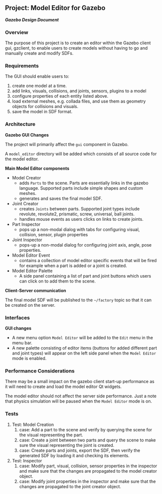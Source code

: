 ## Project: Model Editor for Gazebo
***Gazebo Design Document***

### Overview

The purpose of this project is to create an editor within the Gazebo client gui,
gzclient, to enable users to create models without having to go and
manually create and modify SDFs.

### Requirements

The GUI should enable users to:
1. create one model at a time.
1. add links, visuals, collisions, and joints, sensors, plugins to a model
1. configure properties of each entity listed above.
1. load external meshes, e.g. collada files, and use them as geometry objects
for collisions and visuals.
1. save the model in SDF format.

### Architecture

**Gazebo GUI Changes**

The project will primarily affect the `gui` component in Gazebo.

A `model_editor` directory will be added which consists of all source code
for the model editor.

**Main Model Editor components**

* Model Creator
    * adds `Parts` to the scene. Parts are essentially links in the gazebo
    language. Supported parts include simple shapes and custom meshes.
    * generates and saves the final model SDF.
* Joint Creator
    * creates `Joints` between parts. Supported joint types include revolute,
    revolute2, prismatic, screw, universal, ball joints.
    * handles mouse events as users clicks on links to create joints.
* Part Inspector
    * pops up a non-modal dialog with tabs for configuring visual, collision,
  sensor, plugin properties
* Joint Inspector
    * pops-up a non-modal dialog for configuring joint axis, angle, pose
    properties.
* Model Editor Event
    * contains a collection of model editor specific events that will be fired
    for example when a part is added or a joint is created.
* Model Editor Palette
    * A side panel containing a list of part and joint buttons which users
    can click on to add them to the scene.

**Client-Server communication**

The final model SDF will be published to the `~/factory` topic so that it can be
created on the server.

### Interfaces

**GUI changes**

* A new menu option `Model Editor` will be added to the `Edit` menu in the
menu bar.
* A new palette consisting of editor items (buttons for added different part and
joint types) will appear on the left side panel when the `Model Editor` mode is
enabled.

### Performance Considerations

There may be a small impact on the gazebo client start-up performance as it
will need to create and load the model editor Qt widgets.

The model editor should not affect the server side performance.
Just a note that physics simulation will be paused when the `Model Editor` mode
is on.

### Tests

1. Test: Model Creation
    1. case: Add a part to the scene and verify by querying the scene for the
    visual representing the part.
    1. case: Create a joint between two parts and query the scene to make sure
    the visual representing the joint is created.
    1. case: Create parts and joints, export the SDF, then verify the generated
    SDF by loading it and checking its elements.
1. Test: Inspector
    1. case: Modify part, visual, collision, sensor properties in the
    inspector and make sure that the changes are propagated to the
    model creator object.
    1. case: Modify joint properties in the inspector and make sure that the
    changes are propagated to the joint creator object.
